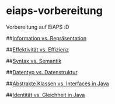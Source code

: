 # eiaps-vorbereitung
Vorbereitung auf EiAPS :D

##<a href="https://github.com/BastiPaeltz/eiaps-vorbereitung/blob/master/Repr%C3%A4sentation%20vs.%20Information.MD">Information vs. Repräsentation</a>  




##<a href="https://github.com/BastiPaeltz/eiaps-vorbereitung/blob/master/Effektivit%C3%A4t%20vs.%20Effizienz.MD">Effektivität vs. Effizienz</a>


##<a href="https://github.com/BastiPaeltz/eiaps-vorbereitung/blob/master/Syntax%20vs.%20Semantik.MD">Syntax vs. Semantik</a>

##<a href="https://github.com/BastiPaeltz/eiaps-vorbereitung/blob/master/Datentyp%20vs.%20Datenstruktur.MD">Datentyp vs. Datenstruktur</a>

##<a href="https://github.com/BastiPaeltz/eiaps-vorbereitung/blob/master/Abstrakte%20Klassen%20vs%20Interfaces%20in%20Java.MD">Abstrakte Klassen vs. Interfaces in Java</a>

##<a href="https://github.com/BastiPaeltz/eiaps-vorbereitung/blob/master/Gleichheit%20vs.%20Identit%C3%A4t%20in%20Java.MD">Identität vs. Gleichheit in Java</a>
